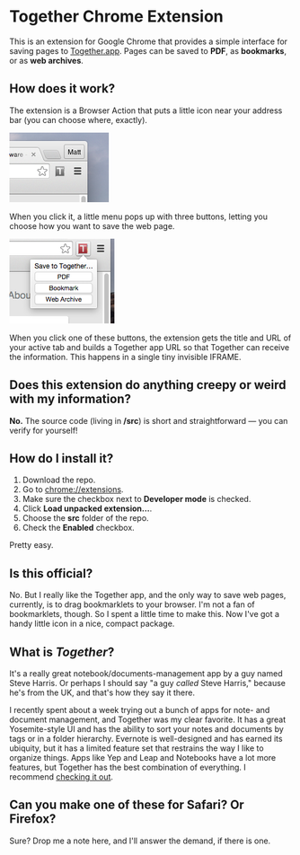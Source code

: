 # Together Chrome Extension

This is an extension for Google Chrome that provides a simple interface for saving pages to [Together.app][1]. Pages can be saved to **PDF**, as **bookmarks**, or as **web archives**.

## How does it work? 

The extension is a Browser Action that puts a little icon near your address bar (you can choose where, exactly).

![Living next to your address bar, awaiting your click…](docs/closed.png)

When you click it, a little menu pops up with three buttons, letting you choose how you want to save the web page.

![And clicked.](docs/open.png)

When you click one of these buttons, the extension gets the title and URL of your active tab and builds a Together app URL so that Together can receive the information. This happens in a single tiny invisible IFRAME.

## Does this extension do anything creepy or weird with my information?

**No.** The source code (living in **/src**) is short and straightforward — you can verify for yourself!

## How do I install it?

1. Download the repo.
2. Go to [chrome://extensions](chrome://extensions).
3. Make sure the checkbox next to **Developer mode** is checked.
4. Click **Load unpacked extension…**.
5. Choose the **src** folder of the repo.
6. Check the **Enabled** checkbox.

Pretty easy.

## Is this official?

No. But I really like the Together app, and the only way to save web pages, currently, is to drag bookmarklets to your browser. I'm not a fan of bookmarklets, though. So I spent a little time to make this. Now I've got a handy little icon in a nice, compact package.

## What is *Together*?

It's a really great notebook/documents-management app by a guy named Steve Harris. Or perhaps I should say "a guy *called* Steve Harris," because he's from the UK, and that's how they say it there.

I recently spent about a week trying out a bunch of apps for note- and document management, and Together was my clear favorite. It has a great Yosemite-style UI and has the ability to sort your notes and documents by tags or in a folder hierarchy. Evernote is well-designed and has earned its ubiquity, but it has a limited feature set that restrains the way I like to organize things. Apps like Yep and Leap and Notebooks have a lot more features, but Together has the best combination of everything. I recommend [checking it out][1].

## Can you make one of these for Safari? Or Firefox?

Sure? Drop me a note here, and I'll answer the demand, if there is one.


[1]: http://reinventedsoftware.com/together/
